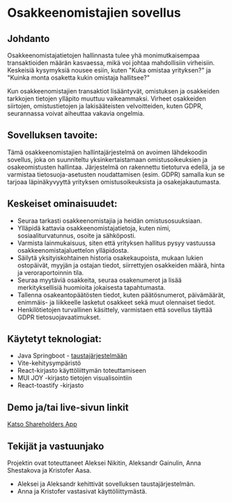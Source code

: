 # Osakkeenomistajien sovellus

## Johdanto

Osakkeenomistajatietojen hallinnasta tulee yhä monimutkaisempaa transaktioiden määrän kasvaessa, mikä voi johtaa mahdollisiin virheisiin. Keskeisiä kysymyksiä nousee esiin, kuten "Kuka omistaa yrityksen?" ja "Kuinka monta osaketta kukin omistaja hallitsee?"

Kun osakkeenomistajien transaktiot lisääntyvät, omistuksen ja osakkeiden tarkkojen tietojen ylläpito muuttuu vaikeammaksi. Virheet osakkeiden siirtojen, omistustietojen ja lakisääteisten velvoitteiden, kuten GDPR, seurannassa voivat aiheuttaa vakavia ongelmia.

## Sovelluksen tavoite:

Tämä osakkeenomistajien hallintajärjestelmä on avoimen lähdekoodin sovellus, joka on suunniteltu yksinkertaistamaan omistusoikeuksien ja osakeomistusten hallintaa. Järjestelmä on rakennettu tietoturva edellä, ja se varmistaa tietosuoja-asetusten noudattamisen (esim. GDPR) samalla kun se tarjoaa läpinäkyvyyttä yrityksen omistusoikeuksista ja osakejakautumasta.

## Keskeiset ominaisuudet:

- Seuraa tarkasti osakkeenomistajia ja heidän omistusosuuksiaan.
- Ylläpidä kattavia osakkeenomistajatietoja, kuten nimi, sosiaaliturvatunnus, osoite ja sähköposti.
- Varmista lainmukaisuus, siten että yrityksen hallitus pysyy vastuussa osakkeenomistajaluettelon ylläpidosta.
- Säilytä yksityiskohtainen historia osakekaupoista, mukaan lukien ostopäivät, myyjän ja ostajan tiedot, siirrettyjen osakkeiden määrä, hinta ja veroraportoinnin tila.
- Seuraa myytäviä osakkeita, seuraa osakenumerot ja lisää merkityksellisiä huomioita jokaisesta tapahtumasta.
- Tallenna osakeantopäätösten tiedot, kuten päätösnumerot, päivämäärät, enimmäis- ja liikkeelle lasketut osakkeet sekä muut olennaiset tiedot.
- Henkilötietojen turvallinen käsittely, varmistaen että sovellus täyttää GDPR
tietosuojavaatimukset.

## Käytetyt teknologiat:

- Java Springboot - [taustajärjestelmään](https://github.com/cameaann/shareholders-app-backend)
- Vite-kehitysympäristö
- React-kirjasto käyttöliittymän toteuttamiseen
- MUI JOY -kirjasto tietojen visualisointiin
- React-toastify -kirjasto

## Demo ja/tai live-sivun linkit
[Katso Shareholders App](https://cameaann.github.io/shareholders-app-frontend/)

## Tekijät ja vastuunjako

Projektin ovat toteuttaneet Aleksei Nikitin, Aleksandr Gainulin, Anna Shestakova ja Kristofer Aasa.

- Aleksei ja Aleksandr kehittivät sovelluksen taustajärjestelmän.
- Anna ja Kristofer vastasivat käyttöliittymästä.